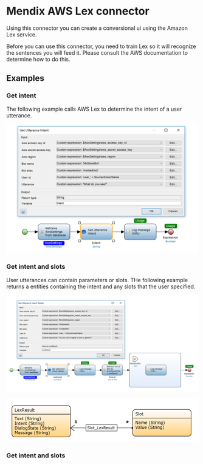 # Mendix AWS Lex connector 

Using this connector you can create a conversional ui using the Amazon Lex service.

Before you can use this connector, you need to train Lex so it will recognize the sentences you will feed it. Please 
consult the AWS documentation to determine how to do this.

## Examples
 
### Get intent

The following example calls AWS Lex to determine the intent of a user utterance.

 ![Determine intent for utterance][1]
 
### Get intent and slots

User utterances can contain parameters or slots. THe following example returns a entities containing the 
intent and any slots that the user specified.

 ![Determine intent and slots for utterance][2]
 
 ![Intent result entities][3]

### Get intent and slots

 [1]: docs/images/mf_determine_intent_for_utterance.png
 [2]: docs/images/mf_determine_intent_slots_for_utterance.png
 [3]: docs/images/lex_result_domain_model.png